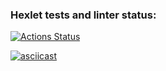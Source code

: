 ### Hexlet tests and linter status:
[![Actions Status](https://github.com/KarenVoskanian/frontend-project-44/actions/workflows/hexlet-check.yml/badge.svg)](https://github.com/KarenVoskanian/frontend-project-44/actions)

[![asciicast](https://asciinema.org/a/sYOw8wod34XMg0eBbj2tLpeg3.svg)](https://asciinema.org/a/sYOw8wod34XMg0eBbj2tLpeg3)